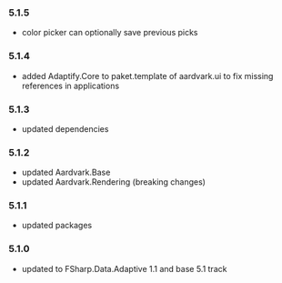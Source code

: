 ### 5.1.5
- color picker can optionally save previous picks

### 5.1.4
- added Adaptify.Core to paket.template of aardvark.ui to fix missing references in applications

### 5.1.3
- updated dependencies

### 5.1.2
- updated Aardvark.Base
- updated Aardvark.Rendering (breaking changes)

### 5.1.1
 - updated packages

### 5.1.0
- updated to FSharp.Data.Adaptive 1.1 and base 5.1 track

